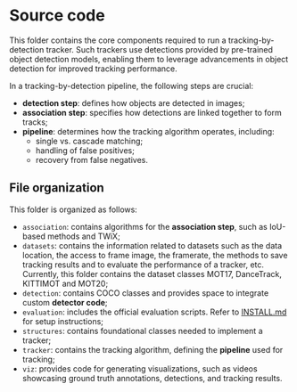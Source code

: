 # Source code

This folder contains the core components required to run a tracking-by-detection tracker. Such trackers use detections provided by pre-trained object detection models, enabling them to leverage advancements in object detection for improved tracking performance.

In a tracking-by-detection pipeline, the following steps are crucial:
- __detection step__: defines how objects are detected in images;
- __association step__: specifies how detections are linked together to form tracks;
- __pipeline__: determines how the tracking algorithm operates, including:
    - single vs. cascade matching;
    - handling of false positives;
    - recovery from false negatives.

## File organization

This folder is organized as follows:
- `association`: contains algorithms for the __association step__, such as IoU-based methods and TWiX;
- `datasets`: contains the information related to datasets such as the data location, the access to frame image, the framerate, the methods to save tracking results and to evaluate the performance of a tracker, etc. Currently, this folder contains the dataset classes MOT17, DanceTrack, KITTIMOT and MOT20;
- `detection`: contains COCO classes and provides space to integrate custom __detector code__;
- `evaluation`: includes the official evaluation scripts. Refer to [INSTALL.md](../INSTALL.md) for setup instructions;
- `structures`: contains foundational classes needed to implement a tracker;
- `tracker`: contains the tracking algorithm, defining the __pipeline__ used for tracking;
- `viz`: provides code for generating visualizations, such as videos showcasing ground truth annotations, detections, and tracking results.